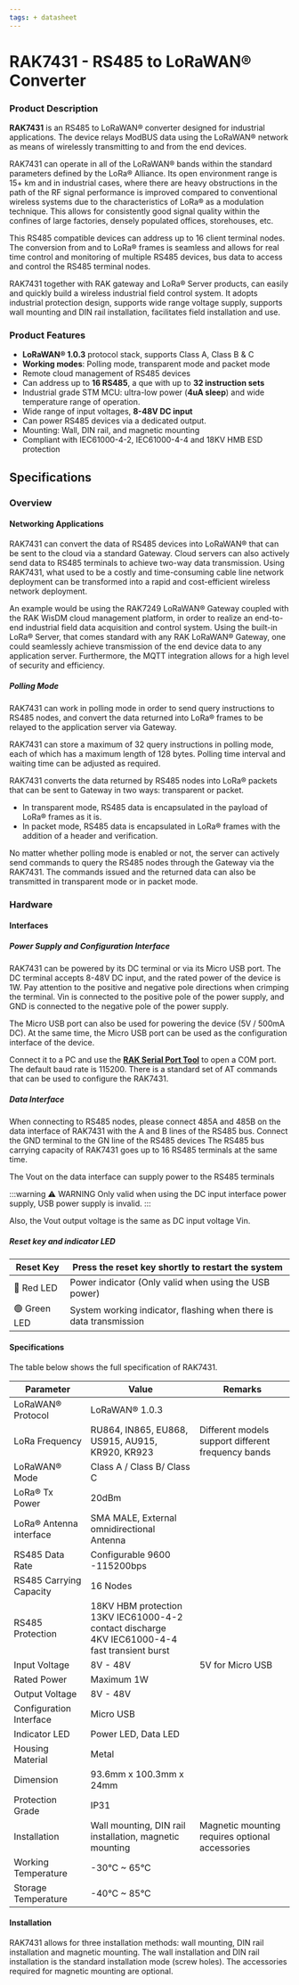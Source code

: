 ```yaml
---
tags: + datasheet
---
```


# RAK7431 - RS485 to LoRaWAN® Converter

<rk-img
  src="/assets/images/datasheet/rak7431/rak7431-overview.jpg"
  width="50%"
  caption="RAK7431 - RS485 to LoRaWAN® Converter"
/>

### Product Description

**RAK7431** is an RS485 to LoRaWAN® converter designed for industrial applications. The device relays ModBUS data using the LoRaWAN® network as means of wirelessly transmitting to and from the end devices.

RAK7431 can operate in all of the LoRaWAN® bands within the standard parameters defined by the LoRa® Alliance. Its open environment range is 15+ km and in industrial cases, where there are heavy obstructions in the path of the RF signal performance is improved compared to conventional wireless systems due to the characteristics of LoRa® as a modulation technique. This allows for consistently good signal quality within the confines of large factories, densely populated offices, storehouses, etc.

This RS485 compatible devices can address up to 16 client terminal nodes. The conversion from and to LoRa® frames is seamless and allows for real time control and monitoring of multiple RS485 devices, bus data to access and control the RS485 terminal nodes.

RAK7431 together with RAK gateway and LoRa® Server products, can easily and quickly build a wireless industrial field control system. It adopts industrial protection design, supports wide range voltage supply, supports wall mounting and DIN rail installation, facilitates field installation and use.

### Product Features

- **LoRaWAN® 1.0.3** protocol stack, supports Class A, Class B & C
- **Working modes**: Polling mode, transparent mode and packet mode
- Remote cloud management of RS485 devices
- Can address up to **16 RS485**, a que with up to **32 instruction sets**
- Industrial grade STM MCU: ultra-low power (**4uA sleep**) and wide temperature range of operation.
- Wide range of input voltages, **8-48V DC input**
- Can power RS485 devices via a dedicated output.
- Mounting: Wall, DIN rail, and magnetic mounting
- Compliant with IEC61000-4-2, IEC61000-4-4 and 18KV HMB ESD protection

## Specifications

### Overview

#### Networking Applications

RAK7431 can convert the data of RS485 devices into LoRaWAN® that can be sent to the cloud via a standard Gateway. Cloud servers can also actively send data to RS485 terminals to achieve two-way data transmission. Using RAK7431, what used to be a costly and time-consuming cable line network deployment can be transformed into a rapid and cost-efficient wireless network deployment.

An example would be using the RAK7249 LoRaWAN® Gateway coupled with the RAK WisDM cloud management platform, in order to realize an end-to-end industrial field data acquisition and control system. Using the built-in LoRa® Server, that comes standard with any RAK LoRaWAN® Gateway, one could seamlessly achieve transmission of the end device data to any application server. Furthermore, the MQTT integration allows for a high level of security and efficiency.

<rk-img
  src="/assets/images/datasheet/rak7431/RAK7431-1.png"
  width="100%"
  caption="RAK7431 - RS485 to LoRaWAN® network structure"
/>

##### Polling Mode

RAK7431 can work in polling mode in order to send query instructions to RS485 nodes, and convert the data returned into LoRa® frames to be relayed to the application server via Gateway.

<rk-img
  src="/assets/images/datasheet/rak7431/RAK7431-2.png"
  width="100%"
  caption="RAK7431 polling mode"
/>

RAK7431 can store a maximum of 32 query instructions in polling mode, each of which has a maximum length of 128 bytes. Polling time interval and waiting time can be adjusted as required.

RAK7431 converts the data returned by RS485 nodes into LoRa® packets that can be sent to Gateway in two ways: transparent or packet.

- In transparent mode, RS485 data is encapsulated in the payload of LoRa® frames as it is.
- In packet mode, RS485 data is encapsulated in LoRa® frames with the addition of a header and verification.

No matter whether polling mode is enabled or not, the server can actively send commands to query the RS485 nodes through the Gateway via the RAK7431. The commands issued and the returned data can also be transmitted in transparent mode or in packet mode.

<rk-img
  src="/assets/images/datasheet/rak7431/RAK7431-3.png"
  width="100%"
  caption="RAK7431 transparent mode"
/>

### Hardware

#### Interfaces

<rk-img
  src="/assets/images/datasheet/rak7431/RAK7431-4.png"
  width="100%"
  caption="RAK7431 bottom panel"
/>

##### Power Supply and Configuration Interface

RAK7431 can be powered by its DC terminal or via its Micro USB port. The DC terminal accepts 8-48V DC input, and the rated power of the device is 1W. Pay attention to the positive and negative pole directions when crimping the terminal. Vin is connected to the positive pole of the power supply, and GND is connected to the negative pole of the power supply.

The Micro USB port can also be used for powering the device (5V / 500mA DC). At the same time, the Micro USB port can be used as the configuration interface of the device.

Connect it to a PC and use the [**RAK Serial Port Tool**](https://downloads.rakwireless.com/en/LoRa/Tools/RAK_SERIAL_PORT_TOOL_V1.2.1.zip) to open a COM port. The default baud rate is 115200. There is a standard set of AT
commands that can be used to configure the RAK7431.

##### Data Interface

When connecting to RS485 nodes, please connect 485A and 485B on the data interface of RAK7431 with the A and B lines of the RS485 bus. Connect the GND terminal to the GN line of the RS485 devices The RS485 bus carrying capacity of RAK7431 goes up to 16 RS485 terminals at the same time.

The Vout on the data interface can supply power to the RS485 terminals

:::warning ⚠️ WARNING
Only valid when using the DC input interface power supply, USB power supply is invalid.
:::

Also, the Vout output voltage is the same as DC input voltage Vin.

<rk-img
  src="/assets/images/datasheet/rak7431/RAK7431-5.png"
  width="100%"
  caption="RAK7431 ModBus connection diagram"
/>

##### Reset key and indicator LED

| Reset Key    | Press the reset key shortly to restart the system                  |
| ------------ | ------------------------------------------------------------------ |
| 🔴 Red LED   | Power indicator (Only valid when using the USB power)              |
| 🟢 Green LED | System working indicator, flashing when there is data transmission |

#### Specifications

The table below shows the full specification of RAK7431.

| Parameter               | Value                                                                                                   | Remarks                                            |
| ----------------------- | ------------------------------------------------------------------------------------------------------- | -------------------------------------------------- |
| LoRaWAN® Protocol       | LoRaWAN® 1.0.3                                                                                          |                                                    |
| LoRa Frequency          | RU864, IN865, EU868, US915, AU915, KR920, KR923                                                         | Different models support different frequency bands |
| LoRaWAN® Mode           | Class A / Class B/ Class C                                                                                       |                                                    |
| LoRa® Tx Power          | 20dBm                                                                                                   |                                                    |
| LoRa® Antenna interface | SMA MALE, External omnidirectional Antenna                                                              |                                                    |
| RS485 Data Rate         | Configurable 9600 -115200bps                                                                            |                                                    |
| RS485 Carrying Capacity | 16 Nodes                                                                                                |                                                    |
| RS485 Protection        | 18KV HBM protection <br> 13KV IEC61000-4-2 contact discharge <br> 4KV IEC61000-4-4 fast transient burst |                                                    |
| Input Voltage           | 8V - 48V                                                                                                | 5V for Micro USB                                   |
| Rated Power             | Maximum 1W                                                                                              |                                                    |
| Output Voltage          | 8V - 48V                                                                                                |                                                    |
| Configuration Interface | Micro USB                                                                                               |                                                    |
| Indicator LED           | Power LED, Data LED                                                                                     |                                                    |
| Housing Material        | Metal                                                                                                   |                                                    |
| Dimension               | 93.6mm x 100.3mm x 24mm                                                                                 |                                                    |
| Protection Grade        | IP31                                                                                                    |                                                    |
| Installation            | Wall mounting, DIN rail installation, magnetic mounting                                                 | Magnetic mounting requires optional accessories    |
| Working Temperature     | -30°C ~ 65°C                                                                                            |                                                    |
| Storage Temperature     | -40°C ~ 85°C                                                                                            |                                                    |

#### Installation

RAK7431 allows for three installation methods: wall mounting, DIN rail installation and magnetic mounting. The wall installation and DIN rail installation is the standard installation mode (screw holes). The accessories required for magnetic mounting are optional.

<rk-img
  src="/assets/images/datasheet/rak7431/mounting.jpg"
  width="100%"
  caption="Different Types of Mounting"
/>

